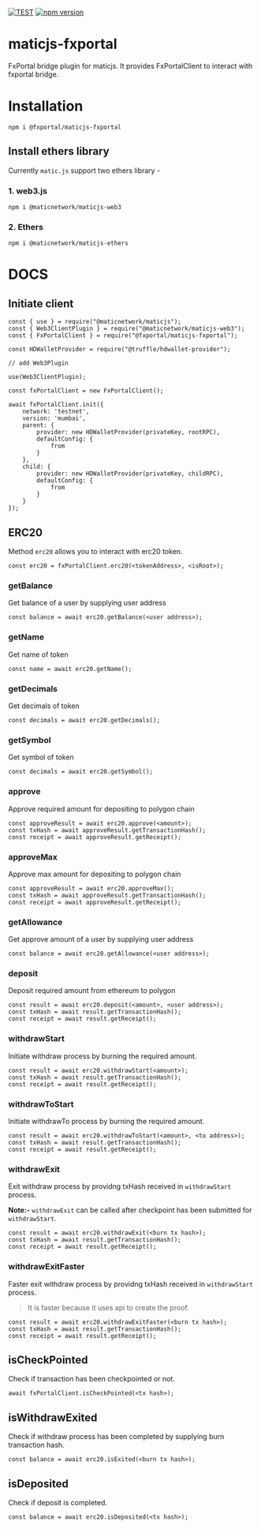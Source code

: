 [![TEST](https://github.com/fx-portal/maticjs-fxportal/actions/workflows/test.yml/badge.svg)](https://github.com/fx-portal/maticjs-fxportal/actions/workflows/test.yml)
[![npm version](https://badge.fury.io/js/@fxportal%2Fmaticjs-fxportal.svg)](https://badge.fury.io/js/@fxportal%2Fmaticjs-fxportal)
# maticjs-fxportal

FxPortal bridge plugin for maticjs. It provides FxPortalClient to interact with fxportal bridge.

# Installation

```
npm i @fxportal/maticjs-fxportal
```

## Install ethers library

Currently `matic.js` support two ethers library - 

### 1. web3.js

```
npm i @maticnetwork/maticjs-web3
```

### 2. Ethers

```
npm i @maticnetwork/maticjs-ethers
```

# DOCS

## Initiate client

```
const { use } = require("@maticnetwork/maticjs");
const { Web3ClientPlugin } = require("@maticnetwork/maticjs-web3");
const { FxPortalClient } = require("@fxportal/maticjs-fxportal");

const HDWalletProvider = require("@truffle/hdwallet-provider");

// add Web3Plugin

use(Web3ClientPlugin);

const fxPortalClient = new FxPortalClient();

await fxPortalClient.init({
    network: 'testnet',
    version: 'mumbai',
    parent: {
        provider: new HDWalletProvider(privateKey, rootRPC),
        defaultConfig: {
            from
        }
    },
    child: {
        provider: new HDWalletProvider(privateKey, childRPC),
        defaultConfig: {
            from
        }
    }
});

```

## ERC20

Method `erc20` allows you to interact with erc20 token.

```
const erc20 = fxPortalClient.erc20(<tokenAddress>, <isRoot>);
```

### getBalance

Get balance of a user by supplying user address

```
const balance = await erc20.getBalance(<user address>);
```
### getName

Get name of token

```
const name = await erc20.getName();
```
### getDecimals

Get decimals of token

```
const decimals = await erc20.getDecimals();
```
### getSymbol

Get symbol of token

```
const decimals = await erc20.getSymbol();
```

### approve

Approve required amount for depositing to polygon chain

```
const approveResult = await erc20.approve(<amount>);
const txHash = await approveResult.getTransactionHash();
const receipt = await approveResult.getReceipt();
```

### approveMax

Approve max amount for depositing to polygon chain

```
const approveResult = await erc20.approveMax();
const txHash = await approveResult.getTransactionHash();
const receipt = await approveResult.getReceipt();
```

### getAllowance

Get approve amount of a user by supplying user address

```
const balance = await erc20.getAllowance(<user address>);
```

### deposit

Deposit required amount from ethereum to polygon

```
const result = await erc20.deposit(<amount>, <user address>);
const txHash = await result.getTransactionHash();
const receipt = await result.getReceipt();
```

### withdrawStart

Initiate withdraw process by burning the required amount. 

```
const result = await erc20.withdrawStart(<amount>);
const txHash = await result.getTransactionHash();
const receipt = await result.getReceipt();
```
### withdrawToStart

Initiate withdrawTo process by burning the required amount. 

```
const result = await erc20.withdrawToStart(<amount>, <to address>);
const txHash = await result.getTransactionHash();
const receipt = await result.getReceipt();
```
### withdrawExit

Exit withdraw process by providng txHash received in `withdrawStart` process.

**Note:-** `withdrawExit` can be called after checkpoint has been submitted for `withdrawStart`.

```
const result = await erc20.withdrawExit(<burn tx hash>);
const txHash = await result.getTransactionHash();
const receipt = await result.getReceipt();
```
### withdrawExitFaster

Faster exit withdraw process by providng txHash received in `withdrawStart` process.

> It is faster because it uses api to create the proof.

```
const result = await erc20.withdrawExitFaster(<burn tx hash>);
const txHash = await result.getTransactionHash();
const receipt = await result.getReceipt();
```

## isCheckPointed

Check if transaction has been checkpointed or not.

```
await fxPortalClient.isCheckPointed(<tx hash>);
```


## isWithdrawExited

Check if withdraw process has been completed by supplying burn transaction hash.

```
const balance = await erc20.isExited(<burn tx hash>);
```


## isDeposited

Check if deposit is completed.

```
const balance = await erc20.isDeposited(<tx hash>);
```
